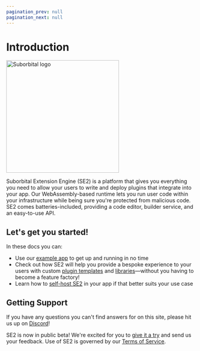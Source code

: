 ```yaml
---
pagination_prev: null
pagination_next: null
---
```


# Introduction

<img src="/img/hero.svg" width="300" height="300" alt="Suborbital logo"/>

Suborbital Extension Engine (SE2) is a platform that gives you everything you need to allow your users to write and deploy plugins that integrate into your app. Our WebAssembly-based runtime lets you run user code within your infrastructure while being sure you're protected from malicious code. SE2 comes batteries-included, providing a code editor, builder service, and an easy-to-use API.

## Let's get you started!

In these docs you can:

- Use our [example app](quickstart.md) to get up and running in no time
- Check out how SE2 will help you provide a bespoke experience to your users with custom [plugin templates](./how-to/customize-functions/custom-function-templates.md) and [libraries](./how-to/customize-functions/custom-libraries.md)—without you having to become a feature factory!
- Learn how to [self-host SE2](./how-to/self-host-se2/integrate-your-app.md) in your app if that better suits your use case

## Getting Support

If you have any questions you can't find answers for on this site, please hit us up on [Discord](https://chat.suborbital.dev)!

SE2 is now in public beta! We're excited for you to [give it a try](./quickstart.md) and send us your feedback. Use of SE2 is governed by our [Terms of Service](https://suborbital.network/terms-of-service.pdf).
